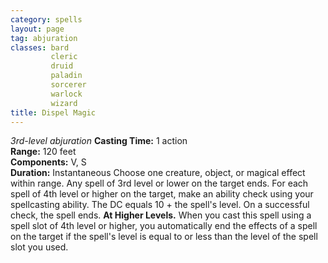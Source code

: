 ```yaml
---
category: spells
layout: page
tag: abjuration
classes: bard
         cleric
         druid
         paladin
         sorcerer
         warlock
         wizard
title: Dispel Magic 
---
```

_3rd-level abjuration_ 
**Casting Time:** 1 action    
**Range:** 120 feet    
**Components:** V, S    
**Duration:** Instantaneous 
Choose one creature, object, or magical effect within range. Any spell of 3rd level or lower on the target ends. For each spell of 4th level or higher on the target, make an ability check using your spellcasting ability. The DC equals 10 + the spell's level. On a successful check, the spell ends. 
**At Higher Levels.** When you cast this spell using a spell slot of 4th level or higher, you automatically end the effects of a spell on the target if the spell's level is equal to or less than the level of the spell slot you used. 